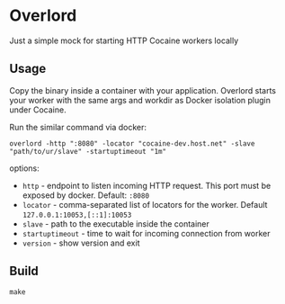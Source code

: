 # Overlord

Just a simple mock for starting HTTP Cocaine workers locally

## Usage

Copy the binary inside a container with your application.
Overlord starts your worker with the same args and workdir as Docker isolation
plugin under Cocaine.

Run the similar command via docker:

```shell
overlord -http ":8080" -locator "cocaine-dev.host.net" -slave "path/to/ur/slave" -startuptimeout "1m"
```

options:
 + `http` - endpoint to listen incoming HTTP request. This port must be exposed by docker. Default: `:8080`
 + `locator` - comma-separated list of locators for the worker. Default `127.0.0.1:10053,[::1]:10053`
 + `slave` - path to the executable inside the container
 + `startuptimeout` - time to wait for incoming connection from worker
 + `version` - show version and exit

## Build

```shell
make
```
